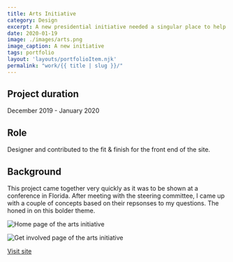 ```yaml
---
title: Arts Initiative
category: Design
excerpt: A new presidential initiative needed a singular place to help its vision coalesce.
date: 2020-01-19
image: ./images/arts.png
image_caption: A new initiative
tags: portfolio
layout: 'layouts/portfolioItem.njk'
permalink: "work/{{ title | slug }}/"
---
```


## Project duration

December 2019 - January 2020

## Role

Designer and contributed to the fit & finish for the front end of the site.

## Background

This project came together very quickly as it was to be shown at a conference in Florida. After meeting with the steering committee, I came up with a couple of concepts based on their repsonses to my questions. The honed in on this bolder theme.

![Home page of the arts initiative](/images/work/arts-home.jpg)

![Get involved page of the arts initiative](/images/work/arts-get-involved.jpg)

[Visit site](https://artsinitiative.umich.edu/)
